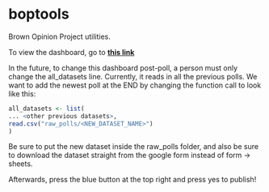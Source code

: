 # boptools
Brown Opinion Project utilities.

To view the dashboard, go to **[this link](https://ashlab11.shinyapps.io/boptools/)**

In the future, to change this dashboard post-poll, a person must only change the all_datasets line. Currently, it reads in all the previous polls. We want to add the newest poll at the END by changing the function call to look like this:

```r
all_datasets <- list(
... <other previous datasets>, 
read.csv("raw_polls/<NEW_DATASET_NAME>")
)
```

Be sure to put the new dataset inside the raw_polls folder, and also be sure to download the dataset straight from the google form instead of form -> sheets. 

Afterwards, press the blue button at the top right and press yes to publish!